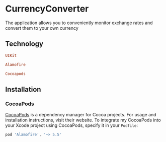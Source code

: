 # CurrencyConverter

The application allows you to conveniently monitor exchange rates and convert them to your own currency
## Technology

```ruby
UIKit
```
```ruby
Alamofire
```
```ruby
Cocoapods
```
## Installation

### CocoaPods

[CocoaPods](https://cocoapods.org) is a dependency manager for Cocoa projects. For usage and installation instructions, visit their website. To integrate my CocoaPods into your Xcode project using CocoaPods, specify it in your `Podfile`:

```ruby
pod 'Alamofire', '~> 5.5'
```
